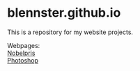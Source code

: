 # blennster.github.io

This is a repository for my website projects.  

Webpages:<br>
<a href="/nobel/hem.html">Nobelpris</a>
<br>
<a href="/photoshop/Banner.html">Photoshop</a>
